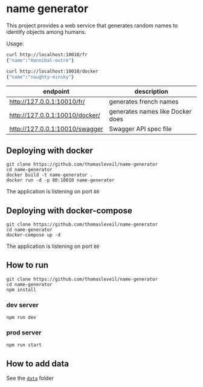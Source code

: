 name generator
==============

This project provides a web service that generates random names to identify objects among humans.


Usage:

```bash
curl http://localhost:10010/fr
{"name":"Hannibal-outré"}                                                                        

curl http://localhost:10010/docker
{"name":"naughty-minsky"}                          
```


| endpoint                                         |  description                     |
|--------------------------------------------------|----------------------------------|
| http://127.0.0.1:10010/fr/                       | generates french names           |
| http://127.0.0.1:10010/docker/                   | generates names like Docker does |
| http://127.0.0.1:10010/swagger                   | Swagger API spec file            |



Deploying with docker
---------------------

    git clone https://github.com/thomasleveil/name-generator
    cd name-generator
    docker build -t name-generator .
    docker run -d -p 80:10010 name-generator

The application is listening on port `80`


Deploying with docker-compose
-----------------------------

    git clone https://github.com/thomasleveil/name-generator
    cd name-generator
    docker-compose up -d

The application is listening on port `80`



How to run
----------

    git clone https://github.com/thomasleveil/name-generator
    cd name-generator
    npm install


### dev server

    npm run dev



### prod server

    npm run start


How to add data
---------------

See the [`data`](data) folder

